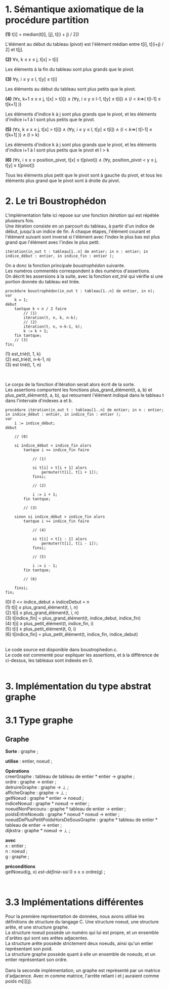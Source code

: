 # **1. Sémantique axiomatique de la procédure partition**

**(1)** t[i] = median(t[i], [j], t[(i + j) / 2])

L'élément au début du tableau (pivot) est l'élément médian entre t[i], t[(i+j) / 2] et t[j].

**(2)** $\forall$x, k $\leq$ x $\leq$ j, t[x] $\gt$ t[i]

Les éléments à la fin du tableau sont plus grands que le pivot.

**(3)** $\forall$y, i $\leq$ y $\leq$ l, t[y] $\leq$ t[i]

Les éléments au début du tableau sont plus petits que le pivot.

**(4)** ($\forall$x, k+1 $\leq$ x $\leq$ j, t[x] $\gt$ t[i]) $\land$ ($\forall$y, i $\leq$ y $\leq$ l-1, t[y] $\leq$ t[i]) $\land$ ($l < k \Rightarrow$( t[l-1] $\leq$ t[k+1] ))

Les éléments d'indice k à j sont plus grands que le pivot, et les éléments d'indice i+1 à l sont plus petits que le pivot.

**(5)** ($\forall$x, k $\leq$ x $\leq$ j, t[x] $\gt$ t[i]) $\land$ ($\forall$y, i $\leq$ y $\leq$ l, t[y] $\leq$ t[i]) $\land$ ($l < k \Rightarrow$( t[l-1] $\leq$ t[k+1] )) $\land$ (l $\gt$ k)

Les éléments d'indice k à j sont plus grands que le pivot, et les éléments d'indice i+1 à l sont plus petits que le pivot et l > k

**(6)** ($\forall$x, i $\leq$ x $\leq$ position_pivot, t[x] $\leq$ t[pivot]) $\land$ ($\forall$y, position_pivot $\lt$ y $\leq$ j, t[y] $\geq$ t[pivot])

Tous les éléments plus petit que le pivot sont à gauche du pivot, et tous les éléments plus grand que le pivot sont à droite du pivot.

# **2. Le tri Boustrophédon**

L'implémentation faite ici repose sur une fonction _itération_ qui est répétée plusieurs fois.<br/>
Une itération consiste en un parcourt du tableau, à partir d'un indice de début, jusqu'à un indice de fin.
À chaque étapes, l'élément courant et l'élément suivant sont inversé si l'élément avec l'index le plus bas est plus grand que l'élément avec l'index le plus petit.

```
itération(in_out t : tableau[1..n] de entier; in n : entier; in indice_début : entier, in indice_fin : entier );
```

On a donc la fonction principale _boustrophédon_ suivante.<br/>
Les numéros commentés correspondent à des numéros d'assertions.<br/>
On décrit les assersions à la suite, avec la fonction _est\_trié_ qui vérifie si une portion donnée du tableau est triée.

```
procédure boustrophédon(in_out t : tableau[1..n] de entier, in n);
var
    k = 1;
début
    tantque k < n / 2 faire
        // (1)
        itération(t, n, k, n-k);
        // (2)
        itération(t, n, n-k-1, k);
        k := k + 1;
    fin tantque;
    // (3)
fin;
```

(1) est_trié(t, 1, k)<br/>
(2) est_trié(t, n-k-1, n)<br/>
(3) est trié(t, 1, n)<br/>

<br/>

Le corps de la fonction d'itération serait alors écrit de la sorte.<br/>
Les assertions comportent les fonctions plus_grand_élément(t, a, b) et plus_petit_élément(t, a, b), qui retournent l'élément indiqué dans le tableau t dans l'intervale d'indexes a et b.

```
procédure itération(in_out t : tableau[1..n] de entier; in n : entier; in indice_début : entier, in indice_fin : entier );
var
    i := indice_début;
début
    
    // (0)

    si indice_début < indice_fin alors
        tantque i <= indice_fin faire

            // (1)

            si t[i] > t[i + 1] alors
                permuter(t[i], t[i + 1]);
            finsi;

            // (2)

            i := i + 1;
        fin tantque;

        // (3)

    sinon si indice_début > indice_fin alors
        tantque i >= indice_fin faire

            // (4)

            si t[i] < t[i - 1] alors
                permuter(t[i], t[i - 1]);
            finsi;

            // (5)

            i := i - 1;
        fin tantque;

        // (6)

    finsi;
fin;
```

(0) 0 <= indice_debut $\wedge$ indiceDebut < n<br/>
(1) t[i] $\le$ plus_grand_élément(t, i, n)<br/>
(2) t[i] $\le$ plus_grand_élément(t, i, n)<br/>
(3) t[indice_fin] = plus_grand_élément(t, indice_debut, indice_fin)<br/>
(4) t[i] $\ge$ plus_petit_élément(t, indice_fin, i)<br/>
(5) t[i] $\ge$ plus_petit_élément(t, 0, i)<br/>
(6) t[indice_fin] = plus_petit_élément(t, indice_fin, indice_debut)<br/>

<br/>
Le code source est disponible dans boustrophedon.c.<br/>
Le code est commenté pour expliquer les assertions, et à la différence de ci-dessus, les tableaux sont indexés en 0.<br/>
<br/>

# **3. Implémentation du type abstrat graphe**

# 3.1 Type graphe

## Graphe

__Sorte__ : graphe ;

__utilise__ : entier, noeud ;

__Opérations__<br/>
creerGraphe : tableau de tableau de entier * entier $\to$ graphe ;<br/>
ordre : graphe $\to$ entier ;<br/>
detruireGraphe : graphe $\to\ \perp$ ;<br/>
afficheGraphe : graphe $\to\ \perp$ ;<br/>
getNoeud : graphe * entier $\to$ noeud ;<br/>
indiceNoeud : graphe * noeud $\to$ entier ;<br/>
noeudNonParcouru : graphe * tableau de entier $\to$ entier ;<br/>
poidsEntreNoeuds : graphe * noeud * noeud $\to$ entier ;<br/>
noeudDePlusPetitPoidsHorsDeSousGraphe : graphe * tableau de entier * tableau de entier $\to$ entier ;<br/>
dijkstra : graphe * noeud $\to\ \perp$ ;<br/>

__avec__<br/>
x : entier ;<br/>
n : noeud ;<br/>
g : graphe ;<br/>

__préconditions__<br/>
getNoeud(g, x) _est-définie-ssi_ 0 $\le$ x $\le$ ordre(g) ;<br/>

<br/>

# 3.3 Implémentations différentes

Pour la première représentation de données, nous avons utilisé les définitions de structure du langage C.
Une structure noeud, une structure arête, et une structure graphe.<br/>
La structure noeud possède un numéro qui lui est propre, et un ensemble d'arêtes qui sont ses arêtes adjacentes.<br/>
La structure arête possède strictement deux noeuds, ainsi qu'un entier représentant son poid.<br/>
La structure graphe possède quant à elle un ensemble de noeuds, et un entier représentant son ordre.<br/>
<br/>
Dans la seconde implémentation, un graphe est représenté par un matrice d'adjacence. Avec m comme matrice, l'arrête reliant i et j auraient comme poids m[i][j].